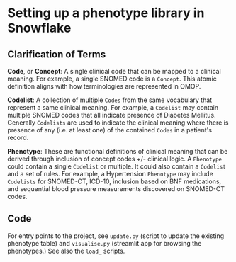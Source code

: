 # Setting up a phenotype library in Snowflake

## Clarification of Terms

**Code**, or **Concept**: A single clinical code that can be mapped to a clinical meaning. For example, a single SNOMED code is a `Concept`. This atomic definition aligns with how terminologies are represented in OMOP.

**Codelist**: A collection of multiple `Codes` from the same vocabulary that represent a same clinical meaning. For example, a `Codelist` may contain multiple SNOMED codes that all indicate presence of Diabetes Mellitus. Generally `Codelists` are used to indicate the clinical meaning where there is presence of any (i.e. at least one) of the contained `Codes` in a patient's record.

**Phenotype**: These are functional definitions of clinical meaning that can be derived through inclusion of concept codes +/- clinical logic. A `Phenotype` could contain a single `Codelist` or multiple. It could also contain a `Codelist` and a set of rules. For example, a Hypertension `Phenotype` may include `Codelists` for SNOMED-CT, ICD-10, inclusion based on BNF medications, and sequential blood pressure measurements discovered on SNOMED-CT codes.

## Code 

For entry points to the project, see `update.py` (script to update the existing phenotype table) and `visualise.py` (streamlit app for browsing the phenotypes.) See also the `load_` scripts.